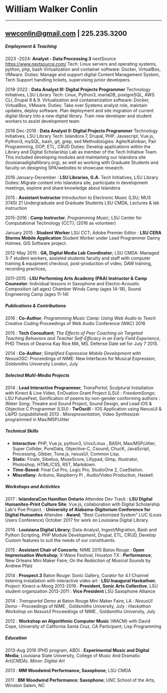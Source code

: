 William Walker Conlin
============
--------------------
 wwconlin@gmail.com | 225.235.3200
-------------------

##### Employment & Teaching

2023 -2024:  **Analyst - Data Processing 3** nextSource https://www.nextsource.com/
Tech: Linux servers and operating systems, python, php, bash 
Virtualization and container software: Docker, VirtualBox, VMware.
Duties: Manage and support digital Content Management System, Tech Support handling tickets, supervising junior developers.

2018-2022 :  **Data Analyst III: Digital Projects Programmer** Technology Initiatives, LSU Library
Tech: Linux, Python3, mariaDB, postgreSQL, AWS CLI, Drupal 8 & 9. 
Virtualization and containerization software: Docker, VirtualBox, VMware.
Duties: Take over Systems analyst role, maintain updates, deploy software. Plan deployment and site migration of current digital library into a new digital library. Train new developer and student workers to assist development team.

2016 Dec-2018 :  **Data Analyst II: Digital Projects Programmer** Technology Initiatives, LSU Library
Tech: Islandora 7, Drupal, PHP, Javascript, Vue.js, Python3, mySQL, bash, git, grep, sed
Methodologies: Agile/Kahnban, Pair Programming, OOP, ETL, CRUD
Duties: Develop applications within the Library and Digital Scholarship Lab as member of the Tech Initiative Team. This included developing modules and maintaining our Islandora site (louisianadigitallibrary.org), as well as working with Graduate Students and faculty on designing SPA/websites to showcase research.

2016 January-December
:   **LSU Libraries, G.A.** Tech Initiatives, LSU Library
Duties: Migrate content into Islandora site, participate in development meetings, explore and share knowledge about Islandora

2015
:   **Assistant Instructor** Introduction to Electronic Music (LSU; MUS 3745)
  21 Undergraduate and Graduate Students LSU CMDA, Lectures & lab instruction

2015-2016
: **Camp Instructor**, *Programming Music*; LSU Center for Computational Technology (CCT); (2016 as volunteer)

January 2015
:   **Student Worker** LSU CCT; Adobe Premier Editor
:   **LSU CERA Storms Mobile Application** Student Worker under Lead Programmer Danny Holmes. GIS Software project.

2012-May 2015
:   **GA, Digital Media Lab Coordinator**; LSU CMDA: Managed 3-7 student workers, assisted students faculty and staff with computer training & equipment checkout, post-production of video, DAW training, recording practices,

2011-2015
:   **LSU Performing Arts Academy (PAA) Instructor & Camp Counselor**:
  Individual lessons in Saxophone and Electro-Acoustic Composition (all ages)
Chamber Winds Camp (ages 14-18), Sound Engineering Camp (ages 11-14)

##### Publications & Contributions

2016
: **Co-Author**; *Programming Music Camp: Using Web Audio to Teach Creative Coding* Proceedings of Web Audio Conference (WAC) 2016

2015
: **Tech Consultant**; *The Effects of Peer Coaching on Targeted Teaching Behaviors and Teacher Self-Efficacy in an Early Field Experience*, PHD Thesis of Deanna Kay Rice MA, MS. Defense Date set for July 7 2015. 

2014
: **Co-Author**; *Simplified Expressive Mobile Development with NexusOSC*: Proceedings of NIME: New Interfaces for Musical Expression, Goldsmiths University London, July

##### Selected Multi-Media Projects

2014
: **Lead Interactive Programmer**; *TransPortal*; Sculptural Installation with Kinect & Live Video, EnOvation Grant Project (LSU) 
: *FreedomSongs*; LSU FutureFest, Sonification of poems by non-gender conforming authors 
: *Water Song*; Theatre and Sound Project, Sound Design, and Lead iOS & Objective C Programmer (LSU)
: **TwOscill** - IOS Application using NexusUI & LibPD (unpublilshed)
2013
: *Misrepresentation*, Video Synthesizer programmed in Max/MSP/Jitter

##### Technical Skills

- **Interactive**: PHP, Vue.js, python3, Unix/Linux , BASH, Max/MSP/Jitter, Super Collider, PureData, Objective-C, Csound, ChucK, JavaScript, Processing, Gibber, Tone.js, nexusUI, Common Lisp.
- **Static**: Finale, Sibelius, MuseScore, Lillypad, Gimp, Illustrator, Photoshop, HTML/CSS, RST, Markdown.
- **Time-Based**: Final Cut Pro, Logic Pro, StudioOne 2, CueStation.
- **Miscellany**: Arduino, Raspberry Pi , Audio/Video Production, Haskell.

##### Workshops and Activities
2017
: **IslandoraCon Hamilton Ontario** Attendee Dev Track
: **LSU Digital Humanites-Print Culture Site**; Vue.js, collaboration with Digital Scholarship Lab's Poe Project.
: **University of Alabama-Digitorium Conference for Digital Humanites** Attendee
: **Award**; "Best Customized System" LUC (Louis Users Conference) October 2017 for work on Louisiana Digital Library.

2016
: **Louisiana Digital Library**; Data-Analyst, Ingest/Migration, Bash and Python Scripting, PHP Module Development, Drupal, ETL, CRUD, Develop Custom features to suit the needs of our constituents. 


2015
: **Assistant Chair of Concerts**; NIME 2015 Baton Rouge
: **Open Improvisation Workshop**; X-Wave Festival, Houston TX
: **Performance**; New Orleans Mini Maker Faire; *On the Redaction of Musical Sounds* by Andrew Pfalz
  
2014
: **Prospect.3** Baton Rouge: Sonic Gallery,  Curator for 4.1 Channel listening installation with interactive video art
: **LSU Inaugural Hackathon**; Project: Kinect-a-Moog
2013-2016
: **President, Sonic Arts Collective**, LSU student organization 
2013-2011
: **Vice President** LSU Saxophone Alliance

2014
: *Transportal Demo* at Baton Rouge Mini Maker Faire, LA
: *NexusUI Demo* - Proceedings of NIME , Goldsmiths University, July
: *Hackathon Workshop on NexusUI* Proceedings of NIME , Goldsmiths University, July


2012
: **Workshop on Algorithmic Computer Music** (WACM) with David Cope, University of  California Santa Cruz, CA Participant; Lisp Programming


#####   Education


2013-Aug 2016 (PHD program, ABD)
:   **Experimental Music and Digital Media**; Louisiana State University, College of Music And Dramatic Art(CMDA). *Minor: Digital Art*

2013
:   **MM Woodwind Performance, Saxophone**; LSU CMDA

2011
:   **BM Woodwind Performance: Saxophone**; UNC School of the Arts, Winston Salem, NC

